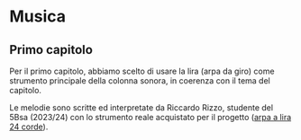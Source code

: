 # Musica

## Primo capitolo

Per il primo capitolo, abbiamo scelto di usare la lira (arpa da giro) come strumento principale della colonna sonora, in coerenza con il tema del capitolo.

Le melodie sono scritte ed interpretate da Riccardo Rizzo, studente del 5Bsa (2023/24) con lo strumento reale acquistato per il progetto ([arpa a lira 24 corde](https://mepazone.com/p/ECF37Q2O)).
